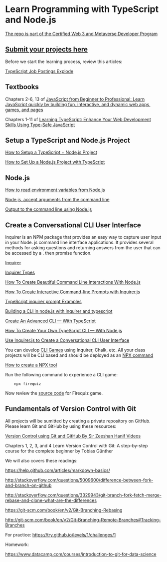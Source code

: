 # Learn Programming with TypeScript and Node.js

[The repo is part of the Certified Web 3 and Metaverse Developer Program](https://www.panaverse.co/)

## [Submit your projects here](https://forms.gle/A37eRgiz46wvfTUv6)

Before we start the learning process, review this articles:

[TypeScript Job Postings Explode](https://visualstudiomagazine.com/articles/2022/08/24/typescript-job-growth.aspx?m=1)

## Textbooks

Chapters 2-6, 13 of [JavaScript from Beginner to Professional: Learn JavaScript quickly by building fun, interactive, and dynamic web apps, games, and pages](https://www.amazon.com/JavaScript-Beginner-Professional-building-interactive/dp/1800562527/ref=sr_1_4)

Chapters 1-11 of [Learning TypeScript: Enhance Your Web Development Skills Using Type-Safe JavaScript](https://www.amazon.com/Learning-TypeScript-Development-Type-Safe-JavaScript/dp/1098110331/ref=sr_1_1)

## Setup a TypeScript and Node.js Project

[How to Setup a TypeScript + Node.js Project](https://khalilstemmler.com/blogs/typescript/node-starter-project/)

[How to Set Up a Node.js Project with TypeScript](https://blog.appsignal.com/2022/01/19/how-to-set-up-a-nodejs-project-with-typescript.html)

## Node.js 

[How to read environment variables from Node.js](https://nodejs.dev/en/learn/how-to-read-environment-variables-from-nodejs/)

[Node.js, accept arguments from the command line](https://nodejs.dev/en/learn/nodejs-accept-arguments-from-the-command-line/)

[Output to the command line using Node.js](https://nodejs.dev/en/learn/output-to-the-command-line-using-nodejs/)

## Create a Conversational CLI User Interface

Inquirer is an NPM package that provides an easy way to capture user input in your Node. js command line interface applications. It provides several methods for asking questions and returning answers from the user that can be accessed by a . then promise function.

[Inquirer](https://www.npmjs.com/package/inquirer)

[Inquirer Types](https://www.npmjs.com/package/@types/inquirer)

[How To Create Beautiful Command Line Interactions With Node.js](https://betterprogramming.pub/how-to-create-beautiful-command-line-interactions-with-node-js-2fcdfbbac62c)

[How To Create Interactive Command-line Prompts with Inquirer.js](https://www.digitalocean.com/community/tutorials/nodejs-interactive-command-line-prompts)

[TypeScript inquirer prompt Examples](https://typescript.hotexamples.com/examples/inquirer/-/prompt/typescript-prompt-function-examples.html)

[Building a CLI in node.js with inquirer and typescript](https://www.youtube.com/watch?v=pftXgIenGHU)

[Create An Advanced CLI — With TypeScript](https://levelup.gitconnected.com/create-your-own-advanced-cli-with-typescript-5868ae3df397)

[How To Create Your Own TypeScript CLI — With Node.js](https://itnext.io/how-to-create-your-own-typescript-cli-with-node-js-1faf7095ef89)

[Use Inquirer.js to Create a Conversational CLI User Interface](https://pakstech.com/blog/inquirer-js/)

You can develop [CLI Games](https://www.youtube.com/watch?v=_oHByo8tiEY) using Inquirer, Chalk, etc. All your class projects will be CLI based and should be deployed as an [NPX command](https://blog.deepgram.com/npx-script/)

[How to create a NPX tool](https://blog.shahednasser.com/how-to-create-a-npx-tool/)

Run the following command to experience a CLI game:

        npx firequiz

Now review the [source code](https://github.com/fireship-io/javascript-millionaire) for Firequiz game.

## Fundamentals of Version Control with Git 

All projects will be sumitted by creating a private repository on GitHub. Please learn Git and GitHub by using these resources:

[Version Control using Git and GitHub By Sir Zeeshan Hanif Videos](https://www.youtube.com/playlist?list=PLKueo-cldy_HjRnPUL4G3pWHS7FREAizF)

Chapters 1, 2, 3, and 4 Learn Version Control with Git: A step-by-step course for the complete beginner by Tobias Günther 

We will also covers these readings:

https://help.github.com/articles/markdown-basics/ 

http://stackoverflow.com/questions/5009600/difference-between-fork-and-branch-on-github 

http://stackoverflow.com/questions/3329943/git-branch-fork-fetch-merge-rebase-and-clone-what-are-the-differences 

https://git-scm.com/book/en/v2/Git-Branching-Rebasing 

http://git-scm.com/book/en/v2/Git-Branching-Remote-Branches#Tracking-Branches 

For practice: https://try.github.io/levels/1/challenges/1 

Homework:

https://www.datacamp.com/courses/introduction-to-git-for-data-science 